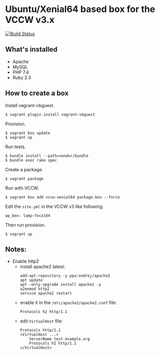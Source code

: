 # Ubuntu/Xenial64 based box for the VCCW v3.x

[![Build Status](https://travis-ci.org/vccw-team/vccw-xenial64.svg?branch=master)](https://travis-ci.org/vccw-team/vccw-xenial64)

## What's installed

* Apache
* MySQL
* PHP 7.4
* Ruby 2.3

## How to create a box

Install vagrant-vbguest.

```
$ vagrant plugin install vagrant-vbguest
```

Provision.

```
$ vagrant box update
$ vagrant up
```

Run tests.

```
$ bundle install --path=vendor/bundle
$ bundle exec rake spec
```

Create a package.

```
$ vagrant package
```

Run with VCCW.

```
$ vagrant box add vccw-xenial64 package.box --force
```

Edit the `site.yml` in the VCCW v3 like following.

```
wp_box: lamp-focal64
```

Then run provision.

```
$ vagrant up
```

## Notes:
* Enable http2
  * install apache2 latest:
    ```
    add-apt-repository -y ppa:ondrej/apache2
    apt update
    apt –only-upgrade install apache2 -y
    a2enmod http2
    service apache2 restart
    ```
  * enable it in the `/etc/apache2/apache2.conf` file:
    ```
    Protocols h2 http/1.1
    ```
  * edit `VirtualHost` file:
    ```
    Protocols http/1.1
    <VirtualHost ...>
        ServerName test.example.org
        Protocols h2 http/1.1
    </VirtualHost>
    ```
